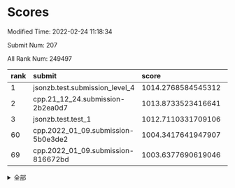 # Scores

Modified Time: 2022-02-24 11:18:34

Submit Num: 207

All Rank Num: 249497

| rank |               submit               |       score        |       sigma        | pk_num |
| :--- | :--------------------------------- | :----------------- | :----------------- | :----- |
| 1    | jsonzb.test.submission_level_4     | 1014.2768584545312 | 0.8238401249926119 | 4825   |
| 2    | cpp.21_12_24.submission-2b2ea0d7   | 1013.8733523416641 | 0.8331659097097408 | 4821   |
| 3    | jsonzb.test.test_1                 | 1012.7110331709106 | 0.8024222854919202 | 4819   |
| 60   | cpp.2022_01_09.submission-5b0e3de2 | 1004.3417641947907 | 0.714768502863755  | 4819   |
| 69   | cpp.2022_01_09.submission-816672bd | 1003.6377690619046 | 0.7124423522093998 | 4821   |


<details>
<summary>全部</summary>

| rank |                 submit                 |       score        |       sigma        | pk_num |
| :--- | :------------------------------------- | :----------------- | :----------------- | :----- |
| 1    | jsonzb.test.submission_level_4         | 1014.2768584545312 | 0.8238401249926119 | 4825   |
| 2    | cpp.21_12_24.submission-2b2ea0d7       | 1013.8733523416641 | 0.8331659097097408 | 4821   |
| 3    | jsonzb.test.test_1                     | 1012.7110331709106 | 0.8024222854919202 | 4819   |
| 4    | gobigger.level_3.submission_level_3_39 | 1012.1490144797332 | 0.781544614092027  | 4817   |
| 5    | gobigger.level_3.submission_level_3_25 | 1011.5445259091513 | 0.7617859890432488 | 4820   |
| 6    | gobigger.level_3.submission_level_3_1  | 1011.0213871192981 | 0.7683397828779857 | 4825   |
| 7    | gobigger.level_3.submission_level_3_41 | 1010.993759028845  | 0.781016618606456  | 4825   |
| 8    | gobigger.level_3.submission_level_3_32 | 1010.8276184708008 | 0.7762008361541466 | 4815   |
| 9    | gobigger.level_3.submission_level_3_15 | 1010.8063430734462 | 0.767126951365101  | 4819   |
| 10   | gobigger.level_3.submission_level_3_11 | 1010.7859204862617 | 0.7813392808689952 | 4825   |
| 11   | gobigger.level_3.submission_level_3_7  | 1010.7602100487229 | 0.7733000565672723 | 4821   |
| 12   | gobigger.level_3.submission_level_3_42 | 1010.5896031345958 | 0.7604238831763628 | 4826   |
| 13   | gobigger.level_3.submission_level_3_2  | 1010.5708104011603 | 0.7699521445362281 | 4817   |
| 14   | gobigger.level_3.submission_level_3_45 | 1010.4791400922697 | 0.7496981035719353 | 4818   |
| 15   | gobigger.level_3.submission_level_3_33 | 1010.4275467239404 | 0.7560115351296373 | 4819   |
| 16   | gobigger.level_3.submission_level_3_16 | 1010.3473832114405 | 0.772418920413851  | 4824   |
| 17   | gobigger.level_3.submission_level_3_43 | 1010.3371578031762 | 0.7566473975728216 | 4823   |
| 18   | gobigger.level_3.submission_level_3_37 | 1010.2741015679494 | 0.7701910784319067 | 4826   |
| 19   | gobigger.level_3.submission_level_3_0  | 1010.1905259467945 | 0.7596019389214717 | 4818   |
| 20   | gobigger.level_3.submission_level_3_26 | 1010.1740303872944 | 0.7757357744232636 | 4820   |
| 21   | gobigger.level_3.submission_level_3_9  | 1010.1510975211073 | 0.7632997799926633 | 4820   |
| 22   | gobigger.level_3.submission_level_3_28 | 1010.1263743885784 | 0.7616972968387483 | 4821   |
| 23   | gobigger.level_3.submission_level_3_35 | 1010.0935005558767 | 0.7599288630479822 | 4828   |
| 24   | gobigger.level_3.submission_level_3_36 | 1010.0525823932288 | 0.7629737260397539 | 4820   |
| 25   | gobigger.level_3.submission_level_3_34 | 1010.0462108459321 | 0.7634843344040274 | 4820   |
| 26   | gobigger.level_3.submission_level_3_20 | 1010.0212506410664 | 0.7376210177809616 | 4825   |
| 27   | gobigger.level_3.submission_level_3_10 | 1010.0061986837047 | 0.7695820807757573 | 4815   |
| 28   | gobigger.level_3.submission_level_3_30 | 1009.9855826979574 | 0.7521844915743081 | 4817   |
| 29   | gobigger.level_3.submission_level_3_23 | 1009.9721267350874 | 0.7419621116504092 | 4819   |
| 30   | gobigger.level_3.submission_level_3_46 | 1009.9683276754424 | 0.7597225294756883 | 4825   |
| 31   | gobigger.level_3.submission_level_3_48 | 1009.960702761028  | 0.7674453419782775 | 4823   |
| 32   | gobigger.level_3.submission_level_3_3  | 1009.9587270892864 | 0.7582317617094605 | 4824   |
| 33   | gobigger.level_3.submission_level_3_21 | 1009.7925486443079 | 0.7435645375767457 | 4825   |
| 34   | gobigger.level_3.submission_level_3_17 | 1009.6974717027415 | 0.7429140231059151 | 4825   |
| 35   | gobigger.level_3.submission_level_3_24 | 1009.6858650219211 | 0.7694066143336102 | 4821   |
| 36   | gobigger.level_3.submission_level_3_6  | 1009.58547049355   | 0.756823461141593  | 4822   |
| 37   | gobigger.level_3.submission_level_3_12 | 1009.5837923765533 | 0.762190055651973  | 4824   |
| 38   | gobigger.level_3.submission_level_3_38 | 1009.5419412529293 | 0.7573844992578501 | 4820   |
| 39   | gobigger.level_3.submission_level_3_27 | 1009.4896766450627 | 0.749580788053108  | 4821   |
| 40   | gobigger.level_3.submission_level_3_47 | 1009.4514651845881 | 0.7706123587793184 | 4824   |
| 41   | gobigger.level_3.submission_level_3_18 | 1009.447225814781  | 0.7487169671857679 | 4820   |
| 42   | gobigger.level_3.submission_level_3_49 | 1009.4432566059371 | 0.7409639164847865 | 4819   |
| 43   | gobigger.level_3.submission_level_3_8  | 1009.4405546526061 | 0.7417191203472334 | 4824   |
| 44   | gobigger.level_3.submission_level_3_19 | 1009.3749484696026 | 0.7640585959735167 | 4824   |
| 45   | gobigger.level_3.submission_level_3_13 | 1009.3111307704404 | 0.7255841513777173 | 4821   |
| 46   | gobigger.level_3.submission_level_3_22 | 1009.2513205169105 | 0.7519717614433009 | 4822   |
| 47   | gobigger.level_3.submission_level_3_29 | 1009.1517470795296 | 0.7423260277486107 | 4823   |
| 48   | gobigger.level_3.submission_level_3_14 | 1009.149958218078  | 0.7587510247796868 | 4822   |
| 49   | gobigger.level_3.submission_level_3_40 | 1009.127910466087  | 0.7441886524317126 | 4825   |
| 50   | gobigger.level_3.submission_level_3_4  | 1009.0918500726083 | 0.7529604056683741 | 4821   |
| 51   | gobigger.level_3.submission_level_3_5  | 1008.6760535920521 | 0.7250332906824755 | 4822   |
| 52   | gobigger.level_3.submission_level_3_31 | 1008.5169864784681 | 0.7410733416431062 | 4821   |
| 53   | gobigger.level_3.submission_level_3_44 | 1008.3942856421196 | 0.7275942747913818 | 4821   |
| 54   | gobigger.level_1.submission_level_1_29 | 1005.7190400255848 | 0.7257217654831377 | 4817   |
| 55   | gobigger.level_1.submission_level_1_23 | 1005.0099291488219 | 0.7228412686757171 | 4821   |
| 56   | gobigger.level_1.submission_level_1_27 | 1004.9070597612624 | 0.7236198269586837 | 4822   |
| 57   | gobigger.level_1.submission_level_1_28 | 1004.5400777785799 | 0.7126034867825516 | 4819   |
| 58   | gobigger.level_1.submission_level_1_39 | 1004.4649649426977 | 0.7196445917241818 | 4823   |
| 59   | gobigger.level_1.submission_level_1_14 | 1004.3655586315202 | 0.7106685054138732 | 4825   |
| 60   | cpp.2022_01_09.submission-5b0e3de2     | 1004.3417641947907 | 0.714768502863755  | 4819   |
| 61   | gobigger.level_1.submission_level_1_34 | 1004.1725425405751 | 0.7109411433645625 | 4820   |
| 62   | gobigger.level_1.submission_level_1_18 | 1004.1425455758301 | 0.7271183324558129 | 4822   |
| 63   | gobigger.level_1.submission_level_1_16 | 1004.0001114765971 | 0.7146864430624009 | 4822   |
| 64   | gobigger.level_1.submission_level_1_13 | 1003.9112614036901 | 0.7282635268188188 | 4824   |
| 65   | gobigger.level_1.submission_level_1_0  | 1003.8947536422694 | 0.7054982007792002 | 4821   |
| 66   | gobigger.level_1.submission_level_1_45 | 1003.8004321353901 | 0.7252093865953652 | 4818   |
| 67   | gobigger.level_1.submission_level_1_3  | 1003.7210658150937 | 0.7190736897424663 | 4822   |
| 68   | gobigger.level_1.submission_level_1_2  | 1003.6659896475196 | 0.7099588186647634 | 4824   |
| 69   | cpp.2022_01_09.submission-816672bd     | 1003.6377690619046 | 0.7124423522093998 | 4821   |
| 70   | gobigger.level_1.submission_level_1_35 | 1003.5281786124624 | 0.7164441099612302 | 4819   |
| 71   | gobigger.level_1.submission_level_1_46 | 1003.4534687854868 | 0.7108852189677352 | 4825   |
| 72   | gobigger.level_1.submission_level_1_32 | 1003.425768293328  | 0.7222495283448889 | 4815   |
| 73   | gobigger.level_1.submission_level_1_11 | 1003.4185321786375 | 0.7105658807719091 | 4821   |
| 74   | gobigger.level_1.submission_level_1_17 | 1003.4003636839134 | 0.7130615881364488 | 4822   |
| 75   | gobigger.level_1.submission_level_1_44 | 1003.3600630977795 | 0.7237071147764473 | 4822   |
| 76   | gobigger.level_1.submission_level_1_25 | 1003.3220951489063 | 0.7140784279763768 | 4825   |
| 77   | gobigger.level_1.submission_level_1_31 | 1003.275457793139  | 0.7140075416789103 | 4815   |
| 78   | gobigger.level_1.submission_level_1_49 | 1003.2742617267686 | 0.7126230181431422 | 4821   |
| 79   | gobigger.level_1.submission_level_1_48 | 1003.2008217778988 | 0.7069916227731731 | 4817   |
| 80   | gobigger.level_1.submission_level_1_10 | 1003.1330795976521 | 0.7035923841057413 | 4824   |
| 81   | gobigger.level_1.submission_level_1_36 | 1003.1118277454749 | 0.7036909441053428 | 4823   |
| 82   | gobigger.level_1.submission_level_1_12 | 1003.050699299047  | 0.7140704626562352 | 4824   |
| 83   | gobigger.level_1.submission_level_1_26 | 1002.9155027994324 | 0.710576483400041  | 4822   |
| 84   | gobigger.level_1.submission_level_1_43 | 1002.9079281819251 | 0.7130033818192374 | 4820   |
| 85   | gobigger.level_1.submission_level_1_7  | 1002.9053585876812 | 0.7077263655797855 | 4823   |
| 86   | gobigger.level_1.submission_level_1_4  | 1002.8979723564102 | 0.7109278643678921 | 4818   |
| 87   | gobigger.level_1.submission_level_1_1  | 1002.8605505739391 | 0.7238399980896486 | 4822   |
| 88   | gobigger.level_1.submission_level_1_8  | 1002.8083707693237 | 0.7180218384180593 | 4817   |
| 89   | gobigger.level_1.submission_level_1_9  | 1002.7938335211918 | 0.708508944543842  | 4819   |
| 90   | gobigger.level_1.submission_level_1_20 | 1002.7812545640425 | 0.7210392724636749 | 4820   |
| 91   | gobigger.level_1.submission_level_1_6  | 1002.762607893436  | 0.7179409976833179 | 4818   |
| 92   | gobigger.level_1.submission_level_1_24 | 1002.7466444056445 | 0.7156448301204377 | 4823   |
| 93   | gobigger.level_1.submission_level_1_22 | 1002.7259560671237 | 0.7149445101645967 | 4821   |
| 94   | gobigger.level_1.submission_level_1_33 | 1002.7011857230628 | 0.7115841250816898 | 4817   |
| 95   | gobigger.level_1.submission_level_1_21 | 1002.6015177728138 | 0.7199008563266337 | 4821   |
| 96   | gobigger.level_1.submission_level_1_5  | 1002.5604490283746 | 0.7119371133450497 | 4824   |
| 97   | gobigger.level_1.submission_level_1_15 | 1002.4237623208238 | 0.7004040243673992 | 4816   |
| 98   | gobigger.level_1.submission_level_1_41 | 1002.3797149924902 | 0.714243991058076  | 4820   |
| 99   | gobigger.level_1.submission_level_1_30 | 1002.2756284726831 | 0.716292724707593  | 4827   |
| 100  | gobigger.level_1.submission_level_1_38 | 1002.2432638697275 | 0.7099598062654965 | 4822   |
| 101  | gobigger.level_1.submission_level_1_19 | 1002.1715389355212 | 0.7064035639301927 | 4820   |
| 102  | gobigger.level_1.submission_level_1_37 | 1002.1658642889444 | 0.7188406253943131 | 4821   |
| 103  | gobigger.level_1.submission_level_1_42 | 1002.0514901635887 | 0.7139252856279356 | 4823   |
| 104  | gobigger.level_1.submission_level_1_47 | 1001.8282596805809 | 0.7198005737165816 | 4821   |
| 105  | gobigger.level_1.submission_level_1_40 | 1001.2355350003807 | 0.7018185565124295 | 4817   |
| 106  | gobigger.random.submission_random_39   | 997.6109833156247  | 0.70949512314153   | 4820   |
| 107  | gobigger.random.submission_random_12   | 997.2707040128976  | 0.7100246224165371 | 4820   |
| 108  | gobigger.random.submission_random_3    | 997.1583060683081  | 0.7032190466280093 | 4819   |
| 109  | gobigger.random.submission_random_13   | 996.9516640850641  | 0.7039159375301277 | 4822   |
| 110  | gobigger.random.submission_random_21   | 996.9097283689996  | 0.7117352849667357 | 4821   |
| 111  | gobigger.random.submission_random_6    | 996.8637321072813  | 0.7102738050045188 | 4818   |
| 112  | gobigger.random.submission_random_24   | 996.8560983770923  | 0.7082848087201159 | 4821   |
| 113  | gobigger.random.submission_random_41   | 996.7460893643105  | 0.7096289203261278 | 4821   |
| 114  | gobigger.random.submission_random_1    | 996.7124287238862  | 0.702243330128812  | 4820   |
| 115  | gobigger.random.submission_random_37   | 996.5945857897497  | 0.7111480813512161 | 4822   |
| 116  | gobigger.random.submission_random_43   | 996.5445899060579  | 0.693348063791668  | 4821   |
| 117  | gobigger.random.submission_random_10   | 996.5047075935091  | 0.7024070636215289 | 4819   |
| 118  | gobigger.random.submission_random_25   | 996.4750192971159  | 0.7267148152838206 | 4822   |
| 119  | gobigger.random.submission_random_4    | 996.4447996174453  | 0.7171874169766708 | 4823   |
| 120  | gobigger.random.submission_random_30   | 996.4083381574441  | 0.7178280906579811 | 4820   |
| 121  | gobigger.random.submission_random_16   | 996.3159087383683  | 0.7044068467113378 | 4818   |
| 122  | gobigger.random.submission_random_44   | 996.3116788573648  | 0.713512376751556  | 4823   |
| 123  | gobigger.random.submission_random_19   | 996.1916040315473  | 0.7130878013066787 | 4815   |
| 124  | gobigger.random.submission_random_5    | 996.1665697286294  | 0.7099895837563955 | 4813   |
| 125  | gobigger.random.submission_random_35   | 996.1664056241808  | 0.727636581653843  | 4821   |
| 126  | gobigger.random.submission_random_49   | 996.1623808320951  | 0.6996346849257955 | 4820   |
| 127  | gobigger.random.submission_random_18   | 996.0981264212246  | 0.7055531131869055 | 4823   |
| 128  | gobigger.random.submission_random_22   | 996.0721975544433  | 0.724594393727444  | 4824   |
| 129  | gobigger.random.submission_random_27   | 996.0133526062194  | 0.7028261856563018 | 4817   |
| 130  | gobigger.random.submission_random_9    | 995.8854152765454  | 0.7150190712327594 | 4820   |
| 131  | gobigger.random.submission_random_33   | 995.8505085697556  | 0.7033323281343093 | 4820   |
| 132  | gobigger.random.submission_random_42   | 995.8499220409971  | 0.6929765979201408 | 4823   |
| 133  | gobigger.random.submission_random_2    | 995.8420712084078  | 0.722740791228231  | 4821   |
| 134  | gobigger.random.submission_random_15   | 995.7864344470934  | 0.7004344793976769 | 4823   |
| 135  | gobigger.random.submission_random_7    | 995.7381042873467  | 0.7151276156979128 | 4824   |
| 136  | gobigger.random.submission_random_17   | 995.716968660423   | 0.7199889560737047 | 4823   |
| 137  | gobigger.random.submission_random_32   | 995.7099183451685  | 0.7107913338558735 | 4821   |
| 138  | gobigger.random.submission_random_20   | 995.6361157778056  | 0.7042472925159308 | 4819   |
| 139  | gobigger.random.submission_random_28   | 995.5983851692952  | 0.709982323416559  | 4820   |
| 140  | gobigger.random.submission_random_0    | 995.566230248471   | 0.7099322124419533 | 4826   |
| 141  | gobigger.random.submission_random_40   | 995.5379103446219  | 0.7102067241837255 | 4827   |
| 142  | gobigger.random.submission_random_48   | 995.5088160502509  | 0.7011935513191646 | 4821   |
| 143  | gobigger.random.submission_random_46   | 995.502801301119   | 0.7153485639446946 | 4827   |
| 144  | gobigger.random.submission_random_45   | 995.48498653867    | 0.7256308982825762 | 4819   |
| 145  | gobigger.random.submission_random_14   | 995.4743219153679  | 0.7167656453497099 | 4823   |
| 146  | gobigger.level_2.submission_level_2_39 | 995.3710689644062  | 0.7275449051082302 | 4821   |
| 147  | gobigger.random.submission_random_29   | 995.1164047639438  | 0.7174992825445812 | 4822   |
| 148  | gobigger.random.submission_random_36   | 995.0706895539118  | 0.7237626701251989 | 4826   |
| 149  | gobigger.random.submission_random_26   | 995.0627777130455  | 0.7152858501021718 | 4818   |
| 150  | gobigger.random.submission_random_47   | 994.967331621116   | 0.7130719019572143 | 4826   |
| 151  | gobigger.random.submission_random_8    | 994.790384940532   | 0.7164891965546317 | 4819   |
| 152  | gobigger.random.submission_random_23   | 994.6482611105881  | 0.7060544738826942 | 4823   |
| 153  | gobigger.level_2.submission_level_2_4  | 994.5818970703605  | 0.7274863197842529 | 4818   |
| 154  | gobigger.random.submission_random_38   | 994.4515526243734  | 0.7070220222637194 | 4816   |
| 155  | gobigger.random.submission_random_34   | 994.4184496455515  | 0.7151739295261227 | 4818   |
| 156  | gobigger.random.submission_random_11   | 994.4176034560921  | 0.7370104077067157 | 4825   |
| 157  | gobigger.level_2.submission_level_2_19 | 993.8911318615764  | 0.7171147135085032 | 4822   |
| 158  | gobigger.level_2.submission_level_2_5  | 993.8673577846671  | 0.7223742885334274 | 4821   |
| 159  | gobigger.random.submission_random_31   | 993.7279056406618  | 0.7224682118967665 | 4825   |
| 160  | gobigger.level_2.submission_level_2_48 | 993.4341705993695  | 0.7326663967151814 | 4820   |
| 161  | gobigger.level_2.submission_level_2_47 | 993.271995589513   | 0.7359820205969928 | 4819   |
| 162  | gobigger.level_2.submission_level_2_25 | 993.1272031541423  | 0.7418638302834374 | 4816   |
| 163  | gobigger.level_2.submission_level_2_24 | 993.0133797940434  | 0.7321194178258389 | 4824   |
| 164  | gobigger.level_2.submission_level_2_10 | 992.9471742800112  | 0.7406428249474505 | 4817   |
| 165  | gobigger.level_2.submission_level_2_44 | 992.9193323240479  | 0.7239243613652858 | 4819   |
| 166  | gobigger.level_2.submission_level_2_32 | 992.9075099884519  | 0.7390910455224639 | 4820   |
| 167  | gobigger.level_2.submission_level_2_41 | 992.9056797959485  | 0.7579912091986043 | 4822   |
| 168  | gobigger.level_2.submission_level_2_7  | 992.743801500552   | 0.752533409087147  | 4817   |
| 169  | gobigger.level_2.submission_level_2_22 | 992.7224669117054  | 0.7328566544796568 | 4821   |
| 170  | gobigger.level_2.submission_level_2_13 | 992.7074827802799  | 0.7443635281818557 | 4824   |
| 171  | gobigger.level_2.submission_level_2_30 | 992.695744637697   | 0.7447672461154077 | 4827   |
| 172  | gobigger.level_2.submission_level_2_17 | 992.6939158211313  | 0.75386684174475   | 4819   |
| 173  | gobigger.level_2.submission_level_2_14 | 992.6783845466844  | 0.735357720078726  | 4819   |
| 174  | gobigger.level_2.submission_level_2_6  | 992.6306229526214  | 0.7495627890211378 | 4821   |
| 175  | gobigger.level_2.submission_level_2_9  | 992.5558084321254  | 0.7483371370885948 | 4823   |
| 176  | gobigger.level_2.submission_level_2_12 | 992.5428683590998  | 0.7222316804236181 | 4822   |
| 177  | gobigger.level_2.submission_level_2_23 | 992.4344024753368  | 0.7440855596891969 | 4824   |
| 178  | gobigger.level_2.submission_level_2_18 | 992.3853137529545  | 0.7430973269381591 | 4822   |
| 179  | gobigger.level_2.submission_level_2_15 | 992.3302397775308  | 0.7474425477343972 | 4822   |
| 180  | gobigger.level_2.submission_level_2_36 | 992.3200415358481  | 0.7633362968394449 | 4820   |
| 181  | gobigger.level_2.submission_level_2_21 | 992.2291469899014  | 0.7403525861120981 | 4824   |
| 182  | gobigger.level_2.submission_level_2_27 | 992.1387100852297  | 0.7367637513580431 | 4820   |
| 183  | gobigger.level_2.submission_level_2_26 | 992.1266818490794  | 0.747326622754267  | 4816   |
| 184  | gobigger.level_2.submission_level_2_8  | 992.0657800981156  | 0.7347795052979298 | 4824   |
| 185  | gobigger.level_2.submission_level_2_1  | 991.9927632365433  | 0.7384478676783588 | 4819   |
| 186  | gobigger.level_2.submission_level_2_16 | 991.8568282197167  | 0.7562985962958747 | 4818   |
| 187  | gobigger.level_2.submission_level_2_34 | 991.8404984282513  | 0.7349986074332583 | 4819   |
| 188  | gobigger.level_2.submission_level_2_11 | 991.8196963327118  | 0.7494608263498079 | 4822   |
| 189  | gobigger.level_2.submission_level_2_35 | 991.7511843132776  | 0.7410771403894231 | 4823   |
| 190  | gobigger.level_2.submission_level_2_40 | 991.7026105194789  | 0.7550577511402066 | 4819   |
| 191  | gobigger.level_2.submission_level_2_33 | 991.6969514049972  | 0.7479721570629345 | 4821   |
| 192  | gobigger.level_2.submission_level_2_28 | 991.6213878091104  | 0.7499390327399614 | 4824   |
| 193  | gobigger.level_2.submission_level_2_20 | 991.5006061617389  | 0.7682870580076397 | 4824   |
| 194  | gobigger.level_2.submission_level_2_49 | 991.4928946533847  | 0.7565993503145271 | 4819   |
| 195  | gobigger.level_2.submission_level_2_2  | 991.4731941639345  | 0.747721229934173  | 4824   |
| 196  | gobigger.level_2.submission_level_2_46 | 991.405437825311   | 0.7509010939438668 | 4824   |
| 197  | gobigger.level_2.submission_level_2_0  | 991.2662772019842  | 0.7450478827582079 | 4822   |
| 198  | gobigger.level_2.submission_level_2_37 | 991.1217948645663  | 0.7754312186798346 | 4826   |
| 199  | gobigger.level_2.submission_level_2_45 | 991.0497560743893  | 0.7774827809164788 | 4822   |
| 200  | gobigger.level_2.submission_level_2_29 | 991.0387384178135  | 0.7564158110220585 | 4819   |
| 201  | gobigger.level_2.submission_level_2_31 | 991.0252788168734  | 0.7579487575432952 | 4822   |
| 202  | gobigger.level_2.submission_level_2_3  | 990.8308704299981  | 0.7492667583423934 | 4822   |
| 203  | gobigger.level_2.submission_level_2_42 | 990.2752975839767  | 0.7570822295170468 | 4824   |
| 204  | gobigger.level_2.submission_level_2_43 | 990.0559825998951  | 0.7893563478693616 | 4824   |
| 205  | gobigger.level_2.submission_level_2_38 | 989.5755756856676  | 0.7928420180771993 | 4820   |
| 206  | gobigger.none.submission_none_1        | 978.1270283260845  | 1.3717120391153905 | 4821   |
| 207  | gobigger.none.submission_none_0        | 976.3542986685336  | 1.4209481948586138 | 4819   |

</details>